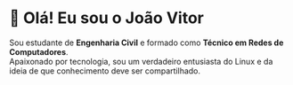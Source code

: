 # 👋 Olá! Eu sou o João Vitor

Sou estudante de **Engenharia Civil** e formado como **Técnico em Redes de Computadores**.  
Apaixonado por tecnologia, sou um verdadeiro entusiasta do Linux e da ideia de que conhecimento deve ser compartilhado.
